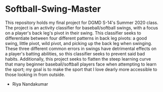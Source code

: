 # Softball-Swing-Master
This repository holds my final project for DGMD S-14's Summer 2020 class.
The project is an activity classifier for baseball/softball swings, with a focus on a player's back leg's pivot in their swing.
This classifier seeks to differentiate between four different patterns in back leg pivots: a good swing, little pivot, wild pivot, and picking up the back leg when swinging.
These three different common errors in swings have detrimental effects on a player's batting abilities, so this classifier seeks to prevent said bad habits.
Additionally, this project seeks to flatten the steep learning curve that many beginner baseball/softball players face when attempting to learn the sport; my goal is to make the sport that I love dearly more accessible to those looking in from outside.
- Riya Nandakumar
